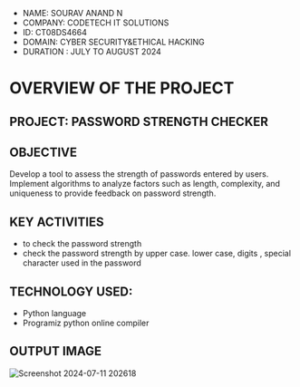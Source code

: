 - NAME: SOURAV ANAND N
- COMPANY: CODETECH IT SOLUTIONS
- ID: CT08DS4664
- DOMAIN: CYBER SECURITY&ETHICAL HACKING
- DURATION : JULY TO AUGUST 2024

# OVERVIEW OF THE PROJECT

## PROJECT: PASSWORD STRENGTH CHECKER

## OBJECTIVE

Develop a tool to assess the strength of passwords entered by users. Implement
algorithms to analyze factors such as length, complexity, and uniqueness to provide
feedback on password strength.

## KEY ACTIVITIES

   * to check the password strength
   * check the password strength by upper case. lower case, digits , special character used in the password 

## TECHNOLOGY USED:

  * Python language
  * Programiz python online compiler

## OUTPUT IMAGE

![Screenshot 2024-07-11 202618](https://github.com/souravanand700/CODETECH-Task-1/assets/139149966/abab5150-3fae-4c13-983a-eccec4af2555)

